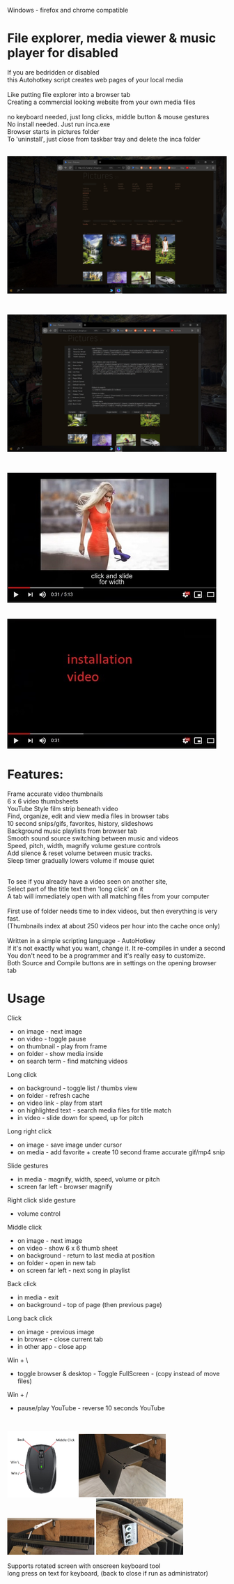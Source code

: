 
Windows - firefox and chrome compatible<br>
# File explorer, media viewer & music player for disabled

If you are bedridden or disabled<br>
this Autohotkey script creates web pages of your local media<br><br>
Like putting file explorer into a browser tab<br>
Creating a commercial looking website from your own media files<br><br>
no keyboard needed, just long clicks, middle button & mouse gestures<br>
No install needed. Just run inca.exe<br>
Browser starts in pictures folder<br>
To 'uninstall', just close from taskbar tray and delete the inca folder<br><br>

<p><img src="screens/Screen 1.jpg" width="640"/></p><br>

<p><img src="screens/Screen 2.jpg" width="640"/></p><br>

[![inca](https://raw.githubusercontent.com/inca-viewer/inca/master/screens/youtube.jpg)](https://www.bitchute.com/video/lANVBGf4JuQ6/ "inca")<br><br><br>
[![inca](https://raw.githubusercontent.com/inca-viewer/inca/master/screens/youtube2.jpg)](https://www.bitchute.com/video/RDAhweZXeDfm/ "inca")<br>

# Features:

Frame accurate video thumbnails<br>
6 x 6 video thumbsheets<br>
YouTube Style film strip beneath video<br>
Find, organize, edit and view media files in browser tabs<br>
10 second snips/gifs, favorites, history, slideshows<br>
Background music playlists from browser tab<br>
Smooth sound source switching between music and videos<br>
Speed, pitch, width, magnify volume gesture controls<br>
Add silence & reset volume between music tracks.<br>
Sleep timer gradually lowers volume if mouse quiet<br><br>

To see if you already have a video seen on another site,<br>
Select part of the title text then 'long click' on it<br>
A tab will immediately open with all matching files from your computer<br><br>
First use of folder needs time to index videos, but then everything is very fast.<br>
(Thumbnails index at about 250 videos per hour into the cache once only)<br><br>
Written in a simple scripting language - AutoHotkey<br>
If it's not exactly what you want, change it. It re-compiles in under a second<br>
You don't need to be a programmer and it's really easy to customize.<br>
Both Source and Compile buttons are in settings on the opening browser tab<br>

# Usage

Click
- on image - next image
- on video - toggle pause
- on thumbnail - play from frame
- on folder - show media inside
- on search term - find matching videos

Long click
- on background - toggle list / thumbs view
- on folder - refresh cache
- on video link - play from start
- on highlighted text - search media files for title match
- in video - slide down for speed, up for pitch

Long right click
- on image - save image under cursor
- on media - add favorite + create 10 second frame accurate gif/mp4 snip

Slide gestures
- in media - magnify, width, speed, volume or pitch
- screen far left - browser magnify

Right click slide gesture
- volume control

Middle click
- on image - next image
- on video - show 6 x 6 thumb sheet
- on background - return to last media at position
- on folder - open in new tab
- on screen far left - next song in playlist

Back click
- in media - exit
- on background - top of page (then previous page)

Long back click
- on image - previous image
- in browser - close current tab
- in other app - close app

Win + \
- toggle browser & desktop - Toggle FullScreen - (copy instead of move files)

Win + /
- pause/play YouTube - reverse 10 seconds YouTube


<br><p><img src="screens/mouse.jpg" width="160"/> <img src="screens/swivel arm 3.jpg" width="200"/> <br>
<img src="screens/swivel arm 2.jpg" width="200"/> <img src="screens/swivel arm 1.jpg" width="200"/></p>

Supports rotated screen with onscreen keyboard tool<br>
long press on text for keyboard, (back to close if run as administrator)<br><br>

